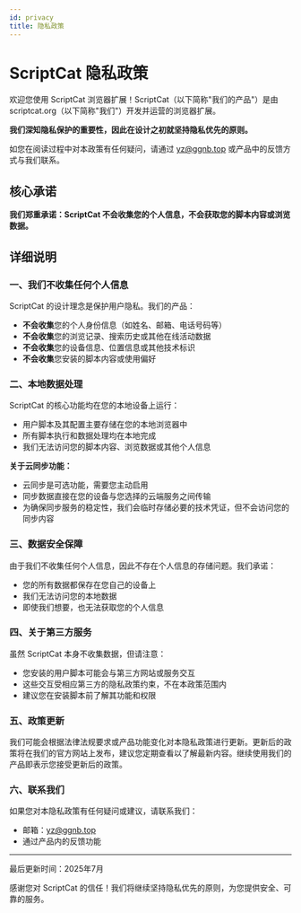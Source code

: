 ```yaml
---
id: privacy
title: 隐私政策
---
```


# ScriptCat 隐私政策

欢迎您使用 ScriptCat 浏览器扩展！ScriptCat（以下简称"我们的产品"）是由 scriptcat.org（以下简称"我们"）开发并运营的浏览器扩展。

**我们深知隐私保护的重要性，因此在设计之初就坚持隐私优先的原则。**

如您在阅读过程中对本政策有任何疑问，请通过 [yz@ggnb.top](mailto:yz@ggnb.top) 或产品中的反馈方式与我们联系。

## 核心承诺

**我们郑重承诺：ScriptCat 不会收集您的个人信息，不会获取您的脚本内容或浏览数据。**

## 详细说明

### 一、我们不收集任何个人信息

ScriptCat 的设计理念是保护用户隐私。我们的产品：

- **不会收集**您的个人身份信息（如姓名、邮箱、电话号码等）
- **不会收集**您的浏览记录、搜索历史或其他在线活动数据
- **不会收集**您的设备信息、位置信息或其他技术标识
- **不会收集**您安装的脚本内容或使用偏好

### 二、本地数据处理

ScriptCat 的核心功能均在您的本地设备上运行：

- 用户脚本及其配置主要存储在您的本地浏览器中
- 所有脚本执行和数据处理均在本地完成
- 我们无法访问您的脚本内容、浏览数据或其他个人信息

**关于云同步功能：**

- 云同步是可选功能，需要您主动启用
- 同步数据直接在您的设备与您选择的云端服务之间传输
- 为确保同步服务的稳定性，我们会临时存储必要的技术凭证，但不会访问您的同步内容

### 三、数据安全保障

由于我们不收集任何个人信息，因此不存在个人信息的存储问题。我们承诺：

- 您的所有数据都保存在您自己的设备上
- 我们无法访问您的本地数据
- 即使我们想要，也无法获取您的个人信息

### 四、关于第三方服务

虽然 ScriptCat 本身不收集数据，但请注意：

- 您安装的用户脚本可能会与第三方网站或服务交互
- 这些交互受相应第三方的隐私政策约束，不在本政策范围内
- 建议您在安装脚本前了解其功能和权限

### 五、政策更新

我们可能会根据法律法规要求或产品功能变化对本隐私政策进行更新。更新后的政策将在我们的官方网站上发布，建议您定期查看以了解最新内容。继续使用我们的产品即表示您接受更新后的政策。

### 六、联系我们

如果您对本隐私政策有任何疑问或建议，请联系我们：

- 邮箱：[yz@ggnb.top](mailto:yz@ggnb.top)
- 通过产品内的反馈功能

---

最后更新时间：2025年7月

感谢您对 ScriptCat 的信任！我们将继续坚持隐私优先的原则，为您提供安全、可靠的服务。
